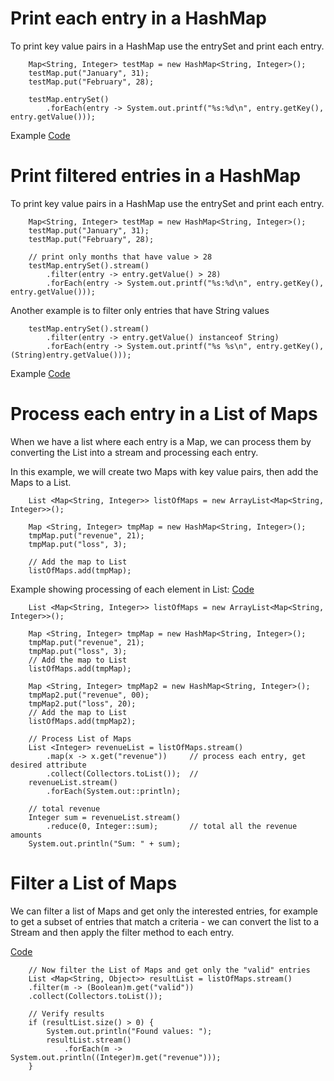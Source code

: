 # Print each entry in a HashMap 
To print key value pairs in a HashMap use the entrySet and print each entry.

        Map<String, Integer> testMap = new HashMap<String, Integer>();
        testMap.put("January", 31);
        testMap.put("February", 28);
        
        testMap.entrySet()
            .forEach(entry -> System.out.printf("%s:%d\n", entry.getKey(), entry.getValue()));
        
    

Example [Code](../JavaExamples/src/main/java/com/sandbox/java8/HashMapExercise.java)

# Print filtered entries in a HashMap
To print key value pairs in a HashMap use the entrySet and print each entry.

        Map<String, Integer> testMap = new HashMap<String, Integer>();
        testMap.put("January", 31);
        testMap.put("February", 28);
        
        // print only months that have value > 28
        testMap.entrySet().stream()
            .filter(entry -> entry.getValue() > 28)
            .forEach(entry -> System.out.printf("%s:%d\n", entry.getKey(), entry.getValue()));
        
Another example is to filter only entries that have String values

        testMap.entrySet().stream()
            .filter(entry -> entry.getValue() instanceof String)
            .forEach(entry -> System.out.printf("%s %s\n", entry.getKey(), (String)entry.getValue()));
            
    

Example [Code](../JavaExamples/src/main/java/com/sandbox/java8/HashMapExercise.java)



# Process each entry in a List of Maps

When we have a list where each entry is a Map, we can process them by converting the List into a stream and processing each entry.

In this example, we will create two Maps with key value pairs, then add the Maps to a List.

        List <Map<String, Integer>> listOfMaps = new ArrayList<Map<String, Integer>>();
        
        Map <String, Integer> tmpMap = new HashMap<String, Integer>();
        tmpMap.put("revenue", 21);
        tmpMap.put("loss", 3);
        
        // Add the map to List
        listOfMaps.add(tmpMap);
        

Example showing processing of each element in List: [Code](../JavaExamples/src/main/java/com/Scratch.java)
    
        List <Map<String, Integer>> listOfMaps = new ArrayList<Map<String, Integer>>();
        
        Map <String, Integer> tmpMap = new HashMap<String, Integer>();
        tmpMap.put("revenue", 21);
        tmpMap.put("loss", 3);
        // Add the map to List
        listOfMaps.add(tmpMap);
        
        Map <String, Integer> tmpMap2 = new HashMap<String, Integer>();
        tmpMap2.put("revenue", 00);
        tmpMap2.put("loss", 20);
        // Add the map to List
        listOfMaps.add(tmpMap2);
        
        // Process List of Maps
        List <Integer> revenueList = listOfMaps.stream()
            .map(x -> x.get("revenue"))     // process each entry, get desired attribute
            .collect(Collectors.toList());  //
        revenueList.stream()
            .forEach(System.out::println);
        
        // total revenue
        Integer sum = revenueList.stream()
            .reduce(0, Integer::sum);       // total all the revenue amounts
        System.out.println("Sum: " + sum);
        
# Filter a List of Maps

We can filter a list of Maps and get only the interested entries, for example to get a subset of entries that match a criteria - we can convert the list to a Stream and then apply the filter method to each entry.

[Code](../JavaExamples/src/main/java/com/sandbox/ListOfMapsFilterDemo.java)

        // Now filter the List of Maps and get only the "valid" entries
        List <Map<String, Object>> resultList = listOfMaps.stream()
        .filter(m -> (Boolean)m.get("valid"))
        .collect(Collectors.toList());
        
        // Verify results
        if (resultList.size() > 0) {
        	System.out.println("Found values: ");
        	resultList.stream()
        		.forEach(m -> System.out.println((Integer)m.get("revenue")));
        }
